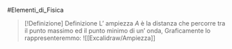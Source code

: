 #Elementi_di_Fisica 
>[!Definizione]  Definizione
>L’ ampiezza $A$ è la distanza che percorre tra il punto massimo ed il punto minimo di un’ onda,
>Graficamente lo rappresenteremmo:
>![[Excalidraw/Ampiezza]]
>

